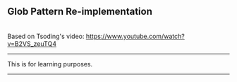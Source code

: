 ## Glob Pattern Re-implementation
\
Based on Tsoding's video: https://www.youtube.com/watch?v=B2VS_zeuTQ4



***
This is for learning purposes.
***